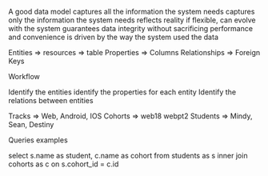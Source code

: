 A good data model
captures all the information the system needs
captures only the information the system needs
reflects reality
if flexible, can evolve with the system
guarantees data integrity without sacrificing performance and convenience
is driven by the way the system used the data

Entities => resources => table
Properties => Columns
Relationships => Foreign Keys

Workflow

Identify the entities
identify the properties for each entity
Identify the relations between entities

Tracks => Web, Android, IOS
Cohorts => web18 webpt2
Students => Mindy, Sean, Destiny

Queries examples

select s.name as student, c.name as cohort from students as s inner join cohorts as c on s.cohort_id = c.id